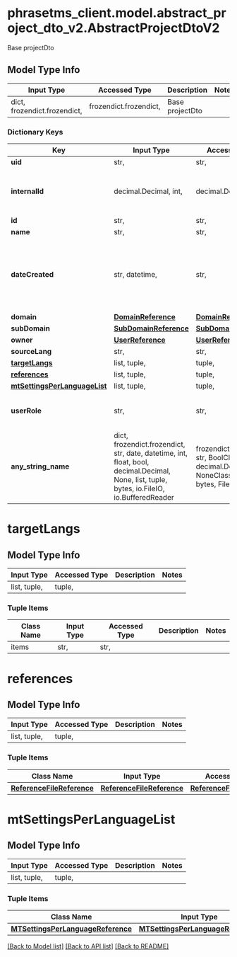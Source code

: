 # phrasetms_client.model.abstract_project_dto_v2.AbstractProjectDtoV2

Base projectDto

## Model Type Info

| Input Type                   | Accessed Type          | Description     | Notes |
| ---------------------------- | ---------------------- | --------------- | ----- |
| dict, frozendict.frozendict, | frozendict.frozendict, | Base projectDto |

### Dictionary Keys

| Key                                                         | Input Type                                                                                                                                  | Accessed Type                                                                           | Description                                                        | Notes                                               |
| ----------------------------------------------------------- | ------------------------------------------------------------------------------------------------------------------------------------------- | --------------------------------------------------------------------------------------- | ------------------------------------------------------------------ | --------------------------------------------------- |
| **uid**                                                     | str,                                                                                                                                        | str,                                                                                    |                                                                    | [optional]                                          |
| **internalId**                                              | decimal.Decimal, int,                                                                                                                       | decimal.Decimal,                                                                        |                                                                    | [optional] value must be a 32 bit integer           |
| **id**                                                      | str,                                                                                                                                        | str,                                                                                    |                                                                    | [optional]                                          |
| **name**                                                    | str,                                                                                                                                        | str,                                                                                    |                                                                    | [optional]                                          |
| **dateCreated**                                             | str, datetime,                                                                                                                              | str,                                                                                    |                                                                    | [optional] value must conform to RFC-3339 date-time |
| **domain**                                                  | [**DomainReference**](DomainReference.md)                                                                                                   | [**DomainReference**](DomainReference.md)                                               |                                                                    | [optional]                                          |
| **subDomain**                                               | [**SubDomainReference**](SubDomainReference.md)                                                                                             | [**SubDomainReference**](SubDomainReference.md)                                         |                                                                    | [optional]                                          |
| **owner**                                                   | [**UserReference**](UserReference.md)                                                                                                       | [**UserReference**](UserReference.md)                                                   |                                                                    | [optional]                                          |
| **sourceLang**                                              | str,                                                                                                                                        | str,                                                                                    |                                                                    | [optional]                                          |
| **[targetLangs](#targetLangs)**                             | list, tuple,                                                                                                                                | tuple,                                                                                  |                                                                    | [optional]                                          |
| **[references](#references)**                               | list, tuple,                                                                                                                                | tuple,                                                                                  |                                                                    | [optional]                                          |
| **[mtSettingsPerLanguageList](#mtSettingsPerLanguageList)** | list, tuple,                                                                                                                                | tuple,                                                                                  |                                                                    | [optional]                                          |
| **userRole**                                                | str,                                                                                                                                        | str,                                                                                    | Response differs based on user&#x27;s role                         | [optional]                                          |
| **any_string_name**                                         | dict, frozendict.frozendict, str, date, datetime, int, float, bool, decimal.Decimal, None, list, tuple, bytes, io.FileIO, io.BufferedReader | frozendict.frozendict, str, BoolClass, decimal.Decimal, NoneClass, tuple, bytes, FileIO | any string name can be used but the value must be the correct type | [optional]                                          |

# targetLangs

## Model Type Info

| Input Type   | Accessed Type | Description | Notes |
| ------------ | ------------- | ----------- | ----- |
| list, tuple, | tuple,        |             |

### Tuple Items

| Class Name | Input Type | Accessed Type | Description | Notes |
| ---------- | ---------- | ------------- | ----------- | ----- |
| items      | str,       | str,          |             |

# references

## Model Type Info

| Input Type   | Accessed Type | Description | Notes |
| ------------ | ------------- | ----------- | ----- |
| list, tuple, | tuple,        |             |

### Tuple Items

| Class Name                                              | Input Type                                              | Accessed Type                                           | Description | Notes |
| ------------------------------------------------------- | ------------------------------------------------------- | ------------------------------------------------------- | ----------- | ----- |
| [**ReferenceFileReference**](ReferenceFileReference.md) | [**ReferenceFileReference**](ReferenceFileReference.md) | [**ReferenceFileReference**](ReferenceFileReference.md) |             |

# mtSettingsPerLanguageList

## Model Type Info

| Input Type   | Accessed Type | Description | Notes |
| ------------ | ------------- | ----------- | ----- |
| list, tuple, | tuple,        |             |

### Tuple Items

| Class Name                                                              | Input Type                                                              | Accessed Type                                                           | Description | Notes |
| ----------------------------------------------------------------------- | ----------------------------------------------------------------------- | ----------------------------------------------------------------------- | ----------- | ----- |
| [**MTSettingsPerLanguageReference**](MTSettingsPerLanguageReference.md) | [**MTSettingsPerLanguageReference**](MTSettingsPerLanguageReference.md) | [**MTSettingsPerLanguageReference**](MTSettingsPerLanguageReference.md) |             |

[[Back to Model list]](../../README.md#documentation-for-models) [[Back to API list]](../../README.md#documentation-for-api-endpoints) [[Back to README]](../../README.md)
